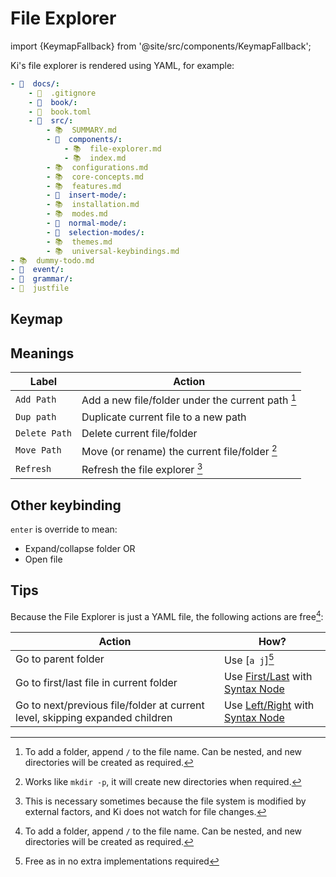 # File Explorer

import {KeymapFallback} from '@site/src/components/KeymapFallback';

Ki's file explorer is rendered using YAML, for example:

```yaml
- 📂  docs/:
    - 🙈  .gitignore
    - 📁  book/:
    - 📄  book.toml
    - 📂  src/:
        - 📚  SUMMARY.md
        - 📂  components/:
            - 📚  file-explorer.md
            - 📚  index.md
        - 📚  configurations.md
        - 📚  core-concepts.md
        - 📚  features.md
        - 📁  insert-mode/:
        - 📚  installation.md
        - 📚  modes.md
        - 📁  normal-mode/:
        - 📁  selection-modes/:
        - 📚  themes.md
        - 📚  universal-keybindings.md
- 📚  dummy-todo.md
- 📁  event/:
- 📁  grammar/:
- 📄  justfile
```

## Keymap

<KeymapFallback filename="File Explorer Actions"/>

## Meanings

| Label         | Action                                            |
| ------------- | ------------------------------------------------- |
| `Add Path`    | Add a new file/folder under the current path [^1] |
| `Dup path`    | Duplicate current file to a new path              |
| `Delete Path` | Delete current file/folder                        |
| `Move Path`   | Move (or rename) the current file/folder [^2]     |
| `Refresh`     | Refresh the file explorer [^3]                    |

[^1]: To add a folder, append `/` to the file name. Can be nested, and new directories will be created as required.
[^2]: Works like `mkdir -p`, it will create new directories when required.
[^3]: This is necessary sometimes because the file system is modified by external factors, and Ki does not watch for file changes.

## Other keybinding

`enter` is override to mean:

- Expand/collapse folder OR
- Open file

## Tips

Because the File Explorer is just a YAML file, the following actions are free[^1]:

| Action                                                                       | How?                                      |
| ---------------------------------------------------------------------------- | ----------------------------------------- |
| Go to parent folder                                                          | Use [`a j`][^4]                           |
| Go to first/last file in current folder                                      | Use [First/Last][2] with [Syntax Node][3] |
| Go to next/previous file/folder at current level, skipping expanded children | Use [Left/Right][4] with [Syntax Node][3] |

[1]: ../normal-mode/selection-modes/primary.md#line
[2]: ../normal-mode/core-movements.md#--firstlast
[3]: ../normal-mode/selection-modes/primary.md#syntax-1
[4]: ../normal-mode/core-movements.md#--leftright

[^4]: Free as in no extra implementations required
